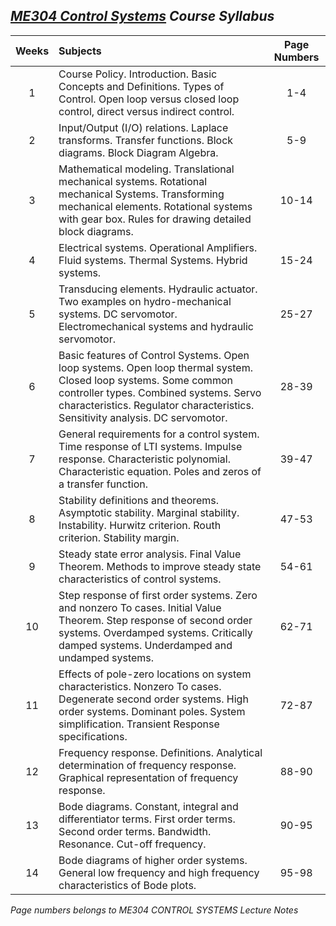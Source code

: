 ## _[ME304 Control Systems](https://catalog.metu.edu.tr/course.php?course_code=5690304) Course Syllabus_

| Weeks | Subjects | Page Numbers |
| :---: |:---------| :----------: |
|   1   | Course Policy. Introduction. Basic Concepts and Definitions. Types of Control. Open loop versus closed loop control, direct versus indirect control.| 1-4 |
|   2   | Input/Output (I/O) relations. Laplace transforms. Transfer functions. Block diagrams. Block Diagram Algebra. | 5-9 |
|   3   | Mathematical modeling. Translational mechanical systems. Rotational mechanical Systems. Transforming mechanical elements. Rotational systems with gear box. Rules for drawing detailed block diagrams. | 10-14 |
|   4   | Electrical systems. Operational Amplifiers. Fluid systems. Thermal Systems. Hybrid systems. | 15-24 |
|   5   | Transducing elements. Hydraulic actuator. Two examples on hydro-mechanical systems. DC servomotor. Electromechanical systems and hydraulic servomotor. | 25-27 |
|   6   | Basic features of Control Systems. Open loop systems. Open loop thermal system. Closed loop systems. Some common controller types. Combined systems. Servo characteristics. Regulator characteristics. Sensitivity analysis. DC servomotor. | 28-39 |
|   7   | General requirements for a control system. Time response of LTI systems. Impulse response. Characteristic polynomial. Characteristic equation. Poles and zeros of a transfer function. | 39-47 |
|   8   | Stability definitions and theorems. Asymptotic stability. Marginal stability. Instability. Hurwitz criterion. Routh criterion. Stability margin. | 47-53 |
|   9   | Steady state error analysis. Final Value Theorem. Methods to improve steady state characteristics of control systems. | 54-61|
|   10  | Step response of first order systems. Zero and nonzero To cases. Initial Value Theorem. Step response of second order systems. Overdamped systems. Critically damped systems. Underdamped and undamped systems. | 62-71 |
|   11  | Effects of pole-zero locations on system characteristics. Nonzero To cases. Degenerate second order systems. High order systems. Dominant poles. System simplification. Transient Response specifications. | 72-87 |
|   12  | Frequency response. Definitions. Analytical determination of frequency response. Graphical representation of frequency response. | 88-90 |
|   13  | Bode diagrams. Constant, integral and differentiator terms. First order terms. Second order terms. Bandwidth. Resonance. Cut-off frequency. | 90-95 |
|   14  | Bode diagrams of higher order systems. General low frequency and high frequency characteristics of Bode plots. | 95-98 |

_Page numbers belongs to ME304 CONTROL SYSTEMS Lecture Notes_
